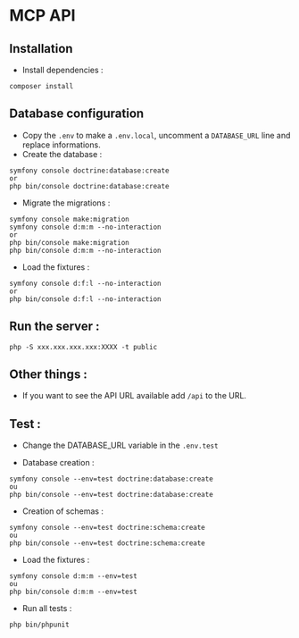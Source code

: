 # MCP API

## Installation

- Install dependencies :

```
composer install
```

## Database configuration

- Copy the `.env` to make a `.env.local`, uncomment a `DATABASE_URL` line and replace informations.
- Create the database :

```
symfony console doctrine:database:create
or
php bin/console doctrine:database:create
```

- Migrate the migrations :

```
symfony console make:migration
symfony console d:m:m --no-interaction
or
php bin/console make:migration
php bin/console d:m:m --no-interaction
```

- Load the fixtures :

```
symfony console d:f:l --no-interaction
or
php bin/console d:f:l --no-interaction
```

## Run the server :

```
php -S xxx.xxx.xxx.xxx:XXXX -t public
```

## Other things :

- If you want to see the API URL available add `/api` to the URL.

## Test :

- Change the DATABASE_URL variable in the `.env.test`

- Database creation : 

```
symfony console --env=test doctrine:database:create
ou
php bin/console --env=test doctrine:database:create 
``` 

- Creation of schemas : 

```
symfony console --env=test doctrine:schema:create
ou
php bin/console --env=test doctrine:schema:create
```

- Load the fixtures : 
```
symfony console d:m:m --env=test
ou
php bin/console d:m:m --env=test
```

- Run all tests :

```
php bin/phpunit
```
